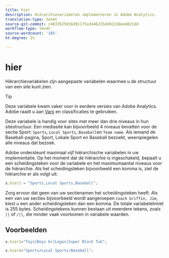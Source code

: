 ```yaml
---
title: hier
description: Hiërarchievariabelen implementeren in Adobe Analytics.
translation-type: tm+mt
source-git-commit: c4833525816d81175a3446215eb92310ee4021dd
workflow-type: tm+mt
source-wordcount: '185'
ht-degree: 1%

---
```



# hier

Hiërarchievariabelen zijn aangepaste variabelen waarmee u de structuur van een site kunt zien.

>[!TIP]
>
>Deze variabele kwam vaker voor in eerdere versies van Adobe Analytics. Adobe raadt u aan [Vars](evar.md) en classificaties te gebruiken.

Deze variabele is handig voor sites met meer dan drie niveaus in hun sitestructuur. Een mediasite kan bijvoorbeeld 4 niveaus bevatten voor de sectie Sport: `Sports`, `Local Sports`, `Baseball`en `Team name`. Als iemand de Baseball-pagina, Sport, Lokale Sport en Baseball bezoekt, weerspiegelen alle niveaus dat bezoek.

Adobe ondersteunt maximaal vijf hiërarchische variabelen in uw implementatie. Op het moment dat de hiërarchie is ingeschakeld, bepaalt u een scheidingsteken voor de variabele en het maximumaantal niveaus voor de hiërarchie. Als het scheidingsteken bijvoorbeeld een komma is, ziet de hiërarchie er als volgt uit:

```js
s.hier1 = "Sports,Local Sports,Baseball";
```

Zorg ervoor dat geen van uw sectienamen het scheidingsteken heeft. Als een van uw secties bijvoorbeeld wordt aangeroepen `Coach Griffin, Jim`, kiest u een ander scheidingsteken dan een komma. De totale variabelelimiet is 255 bytes. Scheidingstekens kunnen bestaan uit meerdere tekens, zoals `||` of `/|\`, die minder vaak voorkomen in variabele waarden.

## Voorbeelden

```js
s.hier1="Toys|Boys 6+|Legos|Super Block Tub";
```

```js
s.hier4="Sports/Local Sports/Baseball";
```
